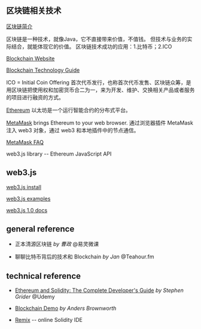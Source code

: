 ## 区块链相关技术

[区块链简介](http://me.tryblockchain.org/bitcoin-blockchain-misunderstand.html)

区块链是一种技术，就像Java，它不直接带来价值，不值钱。
但技术与业务的实际结合，就能体现它的价值。
区块链技术成功的应用：1.比特币；2.ICO

[Blockchain Website](https://www.blockchain.com/)

[Blockchain Technology Guide](https://blockgeeks.com/guides/what-is-blockchain-technology/)

ICO = Initial Coin Offering
首次代币发行，也称首次代币发售、区块链众筹，是用区块链把使用权和加密货币合二为一，来为开发、维护、交换相关产品或者服务的项目进行融资的方式。

[Ethereum](https://www.ethereum.org/) 以太坊是一个运行智能合约的分布式平台。

[MetaMask](https://metamask.io/) brings Ethereum to your web browser.
通过浏览器插件 MetaMask 注入 web3 对象，通过 web3 和本地插件中的节点通信。

[MetaMask FAQ](https://github.com/MetaMask/faq/)

web3.js library -- Ethereum JavaScript API

## web3.js

[web3.js install](https://github.com/ethereum/web3.js/)

[web3.js examples](https://github.com/ethereum/web3.js/tree/master/example)

[web3.js 1.0 docs](https://web3js.readthedocs.io/en/1.0/)

## general reference

* 正本清源区块链 *by 曹政* @易灵微课

* 聊聊比特币背后的技术和 Blockchain *by Jan* @Teahour.fm

## technical reference

* [Ethereum and Solidity: The Complete Developer's Guide](https://www.udemy.com/ethereum-and-solidity-the-complete-developers-guide/) *by 
Stephen Grider* @Udemy

* [Blockchain Demo](https://anders.com/blockchain/) *by Anders Brownworth*

* [Remix](http://remix.ethereum.org/) -- online Solidity IDE